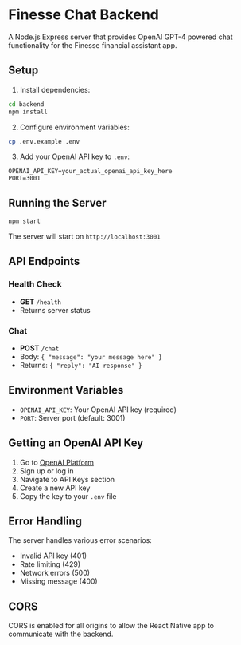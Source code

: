 # Finesse Chat Backend

A Node.js Express server that provides OpenAI GPT-4 powered chat functionality for the Finesse financial assistant app.

## Setup

1. Install dependencies:
```bash
cd backend
npm install
```

2. Configure environment variables:
```bash
cp .env.example .env
```

3. Add your OpenAI API key to `.env`:
```
OPENAI_API_KEY=your_actual_openai_api_key_here
PORT=3001
```

## Running the Server

```bash
npm start
```

The server will start on `http://localhost:3001`

## API Endpoints

### Health Check
- **GET** `/health`
- Returns server status

### Chat
- **POST** `/chat`
- Body: `{ "message": "your message here" }`
- Returns: `{ "reply": "AI response" }`

## Environment Variables

- `OPENAI_API_KEY`: Your OpenAI API key (required)
- `PORT`: Server port (default: 3001)

## Getting an OpenAI API Key

1. Go to [OpenAI Platform](https://platform.openai.com/)
2. Sign up or log in
3. Navigate to API Keys section
4. Create a new API key
5. Copy the key to your `.env` file

## Error Handling

The server handles various error scenarios:
- Invalid API key (401)
- Rate limiting (429)
- Network errors (500)
- Missing message (400)

## CORS

CORS is enabled for all origins to allow the React Native app to communicate with the backend.